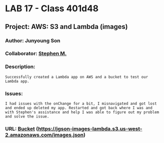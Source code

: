 # LAB 17 - Class 401d48

## Project:  AWS: S3 and Lambda (images)

### Author: Junyoung Son

### Collaborator: [Stephen M.](https://github.com/SdMartinez13)

### Description:
    Successfully created a Lambda app on AWS and a bucket to test our Lambda app.

### Issues:
    I had issues with the onChange for a bit, I misnavigated and got lost and ended up deleted my app. Restarted and got back where I was and with Stephen's assistance and help I was able to figure out my problem and solve the issue. 

### URL: [Bucket](https://jgson-images-lambda.s3.us-west-2.amazonaws.com/images.json) (https://jgson-images-lambda.s3.us-west-2.amazonaws.com/images.json)
